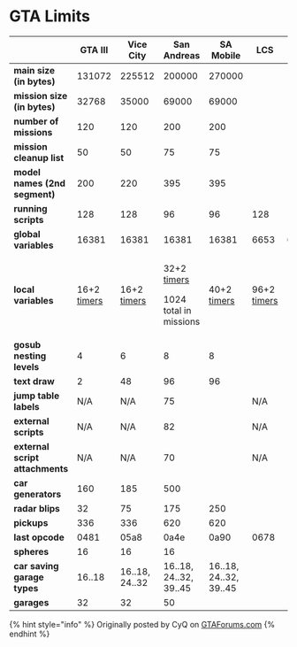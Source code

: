 # GTA Limits

|                                 | GTA III                                                            | Vice City                                                          | San Andreas                                                                                                       | SA Mobile                                                          | LCS                                                                | VCS  |
| ------------------------------- | ------------------------------------------------------------------ | ------------------------------------------------------------------ | ----------------------------------------------------------------------------------------------------------------- | ------------------------------------------------------------------ | ------------------------------------------------------------------ | ---- |
| **main size (in bytes)**        | 131072                                                             | 225512                                                             | 200000                                                                                                            | 270000                                                             |                                                                    |      |
| **mission size (in bytes)**     | 32768                                                              | 35000                                                              | 69000                                                                                                             | 69000                                                              |                                                                    |      |
| **number of missions**          | 120                                                                | 120                                                                | 200                                                                                                               | 200                                                                |                                                                    |      |
| **mission cleanup list**        | 50                                                                 | 50                                                                 | 75                                                                                                                | 75                                                                 |                                                                    |      |
| **model names (2nd segment)**   | 200                                                                | 220                                                                | 395                                                                                                               | 395                                                                |                                                                    |      |
| **running scripts**             | 128                                                                | 128                                                                | 96                                                                                                                | 96                                                                 | 128                                                                |      |
| **global variables**            | 16381                                                              | 16381                                                              | 16381                                                                                                             | 16381                                                              | 6653                                                               | 6397 |
| **local variables**             | 16+2 [timers](../language/data-types/variables.md#timer-variables) | 16+2 [timers](../language/data-types/variables.md#timer-variables) | <p>32+2 <a href="../language/data-types/variables.md#timer-variables">timers</a></p><p>1024 total in missions</p> | 40+2 [timers](../language/data-types/variables.md#timer-variables) | 96+2 [timers](../language/data-types/variables.md#timer-variables) |      |
| **gosub nesting levels**        | 4                                                                  | 6                                                                  | 8                                                                                                                 | 8                                                                  |                                                                    |      |
| **text draw**                   | 2                                                                  | 48                                                                 | 96                                                                                                                | 96                                                                 |                                                                    |      |
| **jump table labels**           | N/A                                                                | N/A                                                                | 75                                                                                                                |                                                                    | N/A                                                                |      |
| **external scripts**            | N/A                                                                | N/A                                                                | 82                                                                                                                |                                                                    | N/A                                                                |      |
| **external script attachments** | N/A                                                                | N/A                                                                | 70                                                                                                                |                                                                    | N/A                                                                |      |
| **car generators**              | 160                                                                | 185                                                                | 500                                                                                                               |                                                                    |                                                                    |      |
| **radar blips**                 | 32                                                                 | 75                                                                 | 175                                                                                                               | 250                                                                |                                                                    |      |
| **pickups**                     | 336                                                                | 336                                                                | 620                                                                                                               | 620                                                                |                                                                    |      |
| **last opcode**                 | 0481                                                               | 05a8                                                               | 0a4e                                                                                                              | 0a90                                                               | 0678                                                               |      |
| **spheres**                     | 16                                                                 | 16                                                                 | 16                                                                                                                |                                                                    |                                                                    |      |
| **car saving garage types**     | 16..18                                                             | 16..18, 24..32                                                     | 16..18, 24..32, 39..45                                                                                            | 16..18, 24..32, 39..45                                             |                                                                    |      |
| **garages**                     | 32                                                                 | 32                                                                 | 50                                                                                                                |                                                                    |                                                                    |      |

{% hint style="info" %}
Originally posted by CyQ on [GTAForums.com](http://www.gtaforums.com/index.php?showtopic=213017\&view=findpost\&p=3145932)
{% endhint %}
